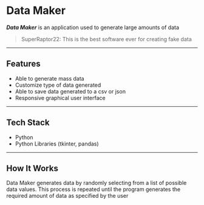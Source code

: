 # Data Maker

***Data Maker*** is an application used to generate large amounts of data  

> SuperRaptor22: This is the best software ever for creating fake data

---

## **Features**

- Able to generate mass data
- Customize type of data generated
- Able to save data generated to a csv or json
- Responsive graphical user interface

---

## **Tech Stack**

- Python
- Python Libraries (tkinter, pandas)

---

## **How It Works**

Data Maker generates data by randomly selecting from a list of possible data values. This process is repeated until
the program generates the required amount of data as specified by the user  
